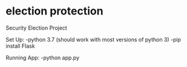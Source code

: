 # election protection
Security Election Project

Set Up:
 -python 3.7 (should work with most versions of python 3)
 -pip install Flask
 
 Running App:
 -python app.py
